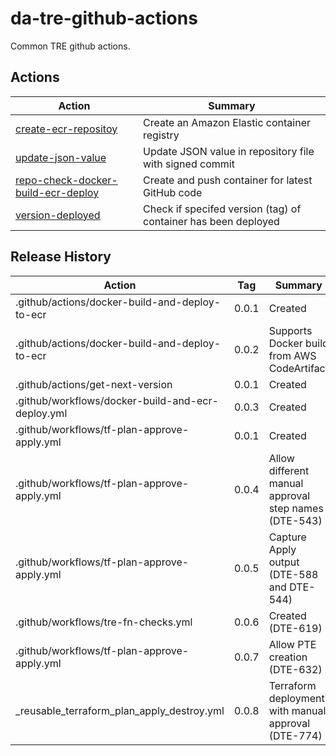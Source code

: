 # da-tre-github-actions

Common TRE github actions.

## Actions
| Action | Summary  |
| -----  |----------|
|[create-ecr-repositoy](create-ecr-repository) | Create an Amazon Elastic container registry |
|[update-json-value](update-json-value)        | Update JSON value in repository file with signed commit |
|[repo-check-docker-build-ecr-deploy](repo-check-docker-build-ecr-deploy) | Create and push container for latest GitHub code |
|[version-deployed](version-deployed)          | Check if specifed version (tag) of container has been deployed | 
## Release History

| Action                                            | Tag   | Summary                                              |
| ------------------------------------------------- | ----- | ---------------------------------------------------- |
| .github/actions/docker-build-and-deploy-to-ecr    | 0.0.1 | Created                                              |
| .github/actions/docker-build-and-deploy-to-ecr    | 0.0.2 | Supports Docker build from AWS CodeArtifact          |
| .github/actions/get-next-version                  | 0.0.1 | Created                                              |
| .github/workflows/docker-build-and-ecr-deploy.yml | 0.0.3 | Created                                              |
| .github/workflows/tf-plan-approve-apply.yml       | 0.0.1 | Created                                              |
| .github/workflows/tf-plan-approve-apply.yml       | 0.0.4 | Allow different manual approval step names (DTE-543) |
| .github/workflows/tf-plan-approve-apply.yml       | 0.0.5 | Capture Apply output (DTE-588 and DTE-544)           |
| .github/workflows/tre-fn-checks.yml               | 0.0.6 | Created (DTE-619)          |                         |
| .github/workflows/tf-plan-approve-apply.yml       | 0.0.7 | Allow PTE creation (DTE-632)                         |
| _reusable_terraform_plan_apply_destroy.yml        | 0.0.8 | Terraform deployment with manual approval (DTE-774)  |
